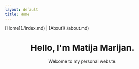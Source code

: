 ```yaml
---
layout: default
title: Home
---
```


<nav>
  [Home](./index.md) | [About](./about.md)
</nav>

<div style="text-align: center;">
    <h1> Hello, I'm Matija Marijan.</h1>
    <p>Welcome to my personal website.</p>
</div>
